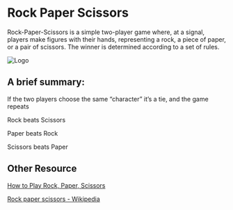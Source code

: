 # Rock Paper Scissors

Rock-Paper-Scissors is a simple two-player game where, at a signal, players make figures with their hands, representing a rock, a piece of paper, or a pair of scissors. The winner is determined according to a set of rules.

![Logo](https://upload.wikimedia.org/wikipedia/commons/thumb/6/67/Rock-paper-scissors.svg/220px-Rock-paper-scissors.svg.png)


## A brief summary:

If the two players choose the same “character” it’s a tie, and the game repeats

Rock beats Scissors

Paper beats Rock

Scissors beats Paper


## Other Resource

[How to Play Rock, Paper, Scissors](https://www.youtube.com/watch?v=ND4fd6yScBM "How to Play Rock, Paper, Scissors")

[Rock paper scissors - Wikipedia](https://en.wikipedia.org/wiki/Rock_paper_scissors "Rock paper scissors - Wikipedia ")
